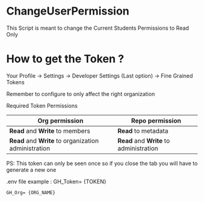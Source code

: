 # ChangeUserPermission

This Script is meant to change the Current Students Permissions to Read Only

# How to get the Token ?
Your Profile -> Settings -> Developer Settings (Last option) -> Fine Grained Tokens 

Remember to configure to only affect the right organization

Required Token Permissions

| Org permission | Repo permission |
| --- | --- |
| **Read** and **Write** to members | **Read** to metadata |
| **Read** and **Write** to organization administration | **Read** and **Write** to administration |

PS: This token can only be seen once so if you close the tab you will have to generate a new one






.env file example : 
    GH_Token= {TOKEN}

    GH_Org= {ORG_NAME}